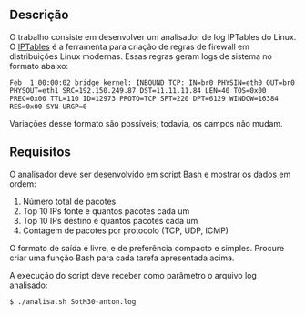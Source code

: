 ## Descrição

O trabalho consiste em desenvolver um analisador de log IPTables do
Linux. O [IPTables](http://www.netfilter.org/) é a ferramenta para criação de regras de firewall em
distribuições Linux modernas. Essas regras geram logs de sistema no
formato abaixo:
```
Feb  1 00:00:02 bridge kernel: INBOUND TCP: IN=br0 PHYSIN=eth0 OUT=br0 PHYSOUT=eth1 SRC=192.150.249.87 DST=11.11.11.84 LEN=40 TOS=0x00 PREC=0x00 TTL=110 ID=12973 PROTO=TCP SPT=220 DPT=6129 WINDOW=16384 RES=0x00 SYN URGP=0
```
Variações desse formato são possíveis; todavia, os campos não mudam.

## Requisitos
O analisador deve ser desenvolvido em script Bash e mostrar os dados
em ordem:
1. Número total de pacotes
2. Top 10 IPs fonte e quantos pacotes cada um
3. Top 10 IPs destino e quantos pacotes cada um
4. Contagem de pacotes por protocolo (TCP, UDP, ICMP)

O formato de saída é livre, e de preferência compacto e
simples. Procure criar uma função Bash para cada tarefa apresentada
acima.

A execução do script deve receber como parâmetro o arquivo log analisado:
```
$ ./analisa.sh SotM30-anton.log

